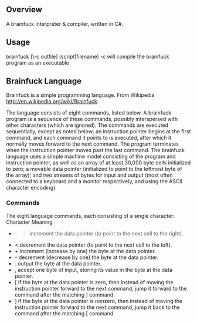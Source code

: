 Overview
--------
A brainfuck interpreter & compiler, written in C#.

Usage
-----

brainfuck \[\\-c outfile\] \(script|filename\)
        \-c will compile the brainfuck program as an executable

Brainfuck Language
------------------
Brainfuck is a simple programming language.  From Wikipedia <http://en.wikipedia.org/wiki/Brainfuck>:

The language consists of eight commands, listed below. A brainfuck program is a sequence of these commands, possibly interspersed with other characters (which are ignored). The commands are executed sequentially, except as noted below; an instruction pointer begins at the first command, and each command it points to is executed, after which it normally moves forward to the next command. The program terminates when the instruction pointer moves past the last command.
The brainfuck language uses a simple machine model consisting of the program and instruction pointer, as well as an array of at least 30,000 byte cells initialized to zero; a movable data pointer (initialized to point to the leftmost byte of the array); and two streams of bytes for input and output (most often connected to a keyboard and a monitor respectively, and using the ASCII character encoding).
### Commands ###
The eight language commands, each consisting of a single character:
Character	Meaning
- >	increment the data pointer (to point to the next cell to the right).
- <	decrement the data pointer (to point to the next cell to the left).
- \+	increment (increase by one) the byte at the data pointer.
- \-	decrement (decrease by one) the byte at the data pointer.
- \.	output the byte at the data pointer.
- ,	accept one byte of input, storing its value in the byte at the data pointer.
- \[	if the byte at the data pointer is zero, then instead of moving the instruction pointer forward to the next command, jump it forward to the command after the matching ] command.
- \]	if the byte at the data pointer is nonzero, then instead of moving the instruction pointer forward to the next command, jump it back to the command after the matching [ command.
